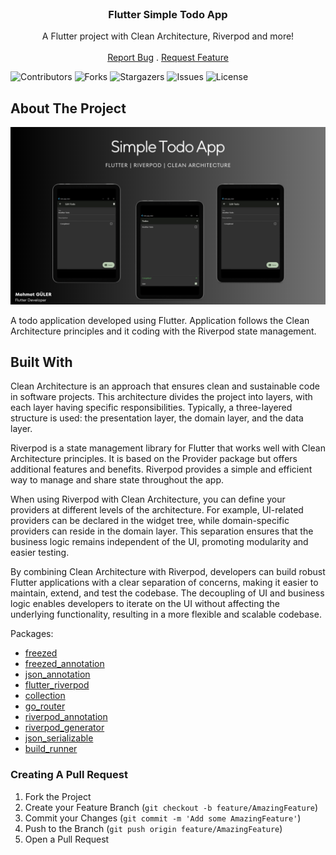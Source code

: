<br/>
<p align="center">
  <h3 align="center">Flutter Simple Todo App</h3>

  <p align="center">
    A Flutter project with Clean Architecture, Riverpod and more!
    <br/>
    <br/>
    <a href="https://github.com/mhmetglrq/flutter_Todo_App/issues">Report Bug</a>
    .
    <a href="https://github.com/mhmetglrq/flutter_Todo_App/issues">Request Feature</a>
  </p>
</p>

![Contributors](https://img.shields.io/github/contributors/mhmetglrq/flutter_Todo_App?color=dark-green) ![Forks](https://img.shields.io/github/forks/mhmetglrq/flutter_Todo_App?style=social) ![Stargazers](https://img.shields.io/github/stars/mhmetglrq/flutter_Todo_App?style=social) ![Issues](https://img.shields.io/github/issues/mhmetglrq/flutter_Todo_App) ![License](https://img.shields.io/github/license/mhmetglrq/flutter_Todo_App) 

## About The Project

![Screen Shot](images/feature_img.png)

A todo application developed using Flutter. Application follows the Clean Architecture principles and it coding with the Riverpod state management.

## Built With

Clean Architecture is an approach that ensures clean and sustainable code in software projects. This architecture divides the project into layers, with each layer having specific responsibilities. Typically, a three-layered structure is used: the presentation layer, the domain layer, and the data layer.

Riverpod is a state management library for Flutter that works well with Clean Architecture principles. It is based on the Provider package but offers additional features and benefits. Riverpod provides a simple and efficient way to manage and share state throughout the app.

When using Riverpod with Clean Architecture, you can define your providers at different levels of the architecture. For example, UI-related providers can be declared in the widget tree, while domain-specific providers can reside in the domain layer. This separation ensures that the business logic remains independent of the UI, promoting modularity and easier testing.

By combining Clean Architecture with Riverpod, developers can build robust Flutter applications with a clear separation of concerns, making it easier to maintain, extend, and test the codebase. The decoupling of UI and business logic enables developers to iterate on the UI without affecting the underlying functionality, resulting in a more flexible and scalable codebase.

Packages:

* [freezed](https://pub.dev/packages/freezed)
* [freezed_annotation](https://pub.dev/packages/freezed_annotation)
* [json_annotation](https://pub.dev/packages/json_annotation)
* [flutter_riverpod](https://pub.dev/packages/flutter_riverpod)
* [collection](https://pub.dev/packages/collection)
* [go_router](https://pub.dev/packages/go_router)
* [riverpod_annotation](https://pub.dev/packages/riverpod_annotation)
* [riverpod_generator](https://pub.dev/packages/riverpod_generator)
* [json_serializable](https://pub.dev/packages/json_serializable)
* [build_runner](https://pub.dev/packages/build_runner)


### Creating A Pull Request

1. Fork the Project
2. Create your Feature Branch (`git checkout -b feature/AmazingFeature`)
3. Commit your Changes (`git commit -m 'Add some AmazingFeature'`)
4. Push to the Branch (`git push origin feature/AmazingFeature`)
5. Open a Pull Request
